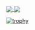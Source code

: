 
<a href="https://github.com/parthmshah1302/github-readme-stats">
  <img align="center" src="https://github-readme-stats.vercel.app/api/top-langs/?username=parthmshah1302&layout=compact" />
</a>




<a href="https://git.io/streak-stats">
  <img align="center" src="https://github-readme-streak-stats.herokuapp.com?user=parthmshah1302" />
</a>

[![trophy](https://github-profile-trophy.vercel.app/?username=parthmshah1302&theme=onedark&row=1)](https://github.com/parthmshah1302/github-profile-trophy&row=1)
